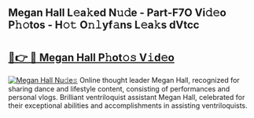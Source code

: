 ## Megan Hall L𝚎a𝚔ed N𝚞𝚍e - Part-F7O Vi𝚍𝚎o P𝚑𝚘tos - H𝚘𝚝 O𝚗𝚕yf𝚊ns L𝚎a𝚔s dVtcc

# <h2><a href="http://kfan7c.oniu.top/?m=Megan+Hall">🔗👉 🔴 Megan Hall P𝚑ot𝚘𝚜 V𝚒d𝚎o</a></h2>

[![Megan Hall Nu𝚍e𝚜](https://i.imgur.com/0qMVB7G.gif)](http://kfan7c.oniu.top/?m=Megan+Hall)
Online thought leader Megan Hall, recognized for sharing dance and lifestyle content, consisting of performances and personal vlogs. Brilliant ventriloquist assistant Megan Hall, celebrated for their exceptional abilities and accomplishments in assisting ventriloquists.  
